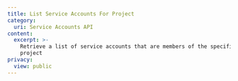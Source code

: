 ```yaml
---
title: List Service Accounts For Project
category:
  uri: Service Accounts API
content:
  excerpt: >-
    Retrieve a list of service accounts that are members of the specified
    project
privacy:
  view: public
---
```


